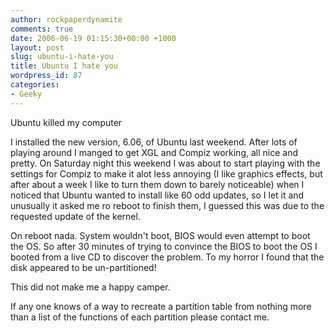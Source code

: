 ```yaml
---
author: rockpaperdynamite
comments: true
date: 2006-06-19 01:15:30+00:00 +1000
layout: post
slug: ubuntu-i-hate-you
title: Ubuntu I hate you
wordpress_id: 87
categories:
- Geeky
---
```


Ubuntu killed my computer

I installed the new version, 6.06, of Ubuntu last weekend. After lots of playing around I manged to get XGL and Compiz working, all nice and pretty. On Saturday night this weekend I was about to start playing with the settings for Compiz to make it alot less annoying (I like graphics effects, but after about a week I like to turn them down to barely noticeable) when I noticed that Ubuntu wanted to install like 60 odd updates, so I let it and unusually it asked me ro reboot to finish them, I guessed this was due to the requested update of the kernel.

On reboot nada. System wouldn't boot, BIOS would even attempt to boot the OS. So after 30 minutes of trying to convince the BIOS to boot the OS I booted from a live CD to discover the problem. To my horror I found that the disk appeared to be un-partitioned!

This did not make me a happy camper.

If any one knows of a way to recreate a partition table from nothing more than a list of the functions of each partition please contact me.
